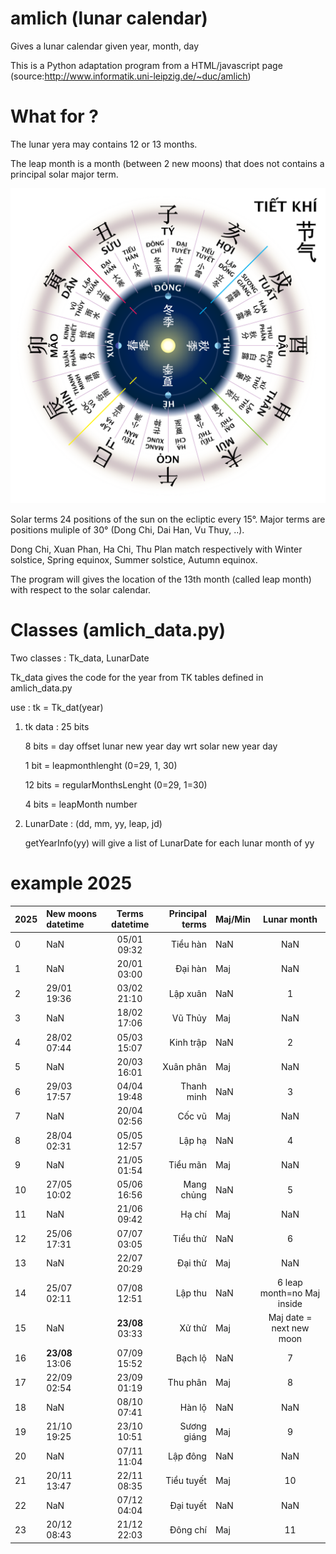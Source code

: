 # amlich (lunar calendar)

Gives a lunar calendar given year, month, day

This is a Python adaptation program from a HTML/javascript page (source:http://www.informatik.uni-leipzig.de/~duc/amlich)


# What for ?

The lunar yera may contains 12 or 13 months. 

The leap month is a month (between 2 new moons) that does not contains a principal solar major term.

![Principal terms](Tiết_Khí.svg "source:wikipedia")

Solar terms 24 positions of the sun on the ecliptic every 15°. Major terms are positions muliple of 30° (Dong Chi, Dai Han, Vu Thuy, ..).

Dong Chi, Xuan Phan, Ha Chi, Thu Plan match respectively with Winter solstice, Spring equinox, Summer solstice, Autumn equinox.

The program will gives the location of the 13th month (called leap month) with respect to the solar calendar. 


# Classes (amlich_data.py)

Two classes : Tk_data, LunarDate

Tk_data gives the code for the year from TK tables defined in amlich_data.py

use : tk = Tk_dat(year)

1) tk data : 25 bits

    8 bits = day offset lunar new year day wrt solar new year day
    
    1 bit = leapmonthlenght (0=29, 1, 30)
    
    12 bits = regularMonthsLenght (0=29, 1=30)
    
    4 bits = leapMonth number

2) LunarDate : (dd, mm, yy, leap, jd)

    getYearInfo(yy) will give a list of LunarDate for each lunar month of yy 
    
# example 2025

|2025|New moons datetime  | Terms datetime | Principal terms | Maj/Min  | Lunar month |
| :-------------- | :------------ | :-------------: | -------------: | :------------ | :-------------: |
|0  |                NaN|    05/01 09:32     |   Tiểu hàn | NaN    |          NaN|
|1  |               NaN |   20/01 03:00      |  Đại hàn   | Maj    |          NaN|
|2  |       29/01 19:36 |  03/02 21:10       | Lập xuân   | NaN    |            1|
|3  |               NaN |   18/02 17:06      |   Vũ Thủy  | Maj    |          NaN|
|4  |       28/02 07:44 |   05/03 15:07      | Kinh trập  | NaN    |            2|
|5  |               NaN |   20/03 16:01      | Xuân phân  | Maj    |          NaN|
|6  |       29/03 17:57 |   04/04 19:48      | Thanh minh | NaN    |            3|
|7  |               NaN |   20/04 02:56      |    Cốc vũ  | Maj    |          NaN|
|8  |       28/04 02:31 |   05/05 12:57      |    Lập hạ  | NaN    |            4|
|9  |               NaN |   21/05 01:54      |  Tiểu mãn  | Maj    |          NaN|
|10 |       27/05 10:02 |   05/06 16:56      | Mang chủng | NaN    |            5|
|11 |               NaN |   21/06 09:42      |    Hạ chí  | Maj    |          NaN|
|12 |       25/06 17:31 |   07/07 03:05      |  Tiểu thử  | NaN    |            6|
|13 |               NaN |   22/07 20:29      |   Đại thử  | Maj    |          NaN|
|14 |       25/07 02:11 |   07/08 12:51      |   Lập thu  | NaN    | 6 leap month=no Maj inside|
|15 |               NaN |   **23/08** 03:33  |    Xử thử  | Maj    | Maj date = next new moon|
|16 |   **23/08** 13:06 |   07/09 15:52      |   Bạch lộ  | NaN    |            7|
|17 |       22/09 02:54 |   23/09 01:19      |  Thu phân  | Maj    |            8|
|18 |               NaN |   08/10 07:41      |    Hàn lộ  | NaN    |          NaN|
|19 |       21/10 19:25 |   23/10 10:51      | Sương giáng| Maj    |            9|
|20 |               NaN |   07/11 11:04      |  Lập đông  | NaN    |          NaN|
|21 |       20/11 13:47 |   22/11 08:35      | Tiểu tuyết | Maj    |           10|
|22 |               NaN |   07/12 04:04      |  Đại tuyết | NaN    |          NaN|
|23 |       20/12 08:43 |   21/12 22:03      |  Đông chí  | Maj    |           11|

